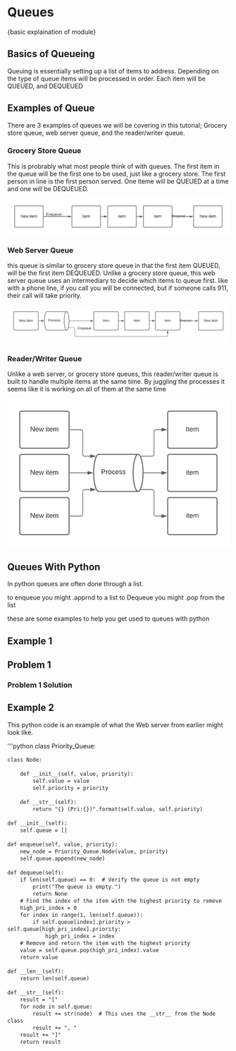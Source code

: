 # Queues
{basic explaination of module}


## Basics of Queueing
Queuing is essentially setting up a list of items to address. Depending on the type of queue items will be processed in order. Each item will be QUEUED, and DEQUEUED

## Examples of Queue
There are 3 examples of queues we will be covering in this tutorial; Grocery store queue, web server queue, and the reader/writer queue.

### Grocery Store Queue
This is probrably what most people think of with queues. The first item in the queue will be the first one to be used, just like a grocery store. The first person in line is the first person served. One iteme will be QUEUED at a time and one will be DEQUEUED.

![](https://github.com/PainBro/Winter_2021_Data_Structure_Tutorial/blob/main/Grocery%20Queue.png)

### Web Server Queue
this queue is similar to grocery store queue in that the first item QUEUED, will be the first item DEQUEUED. Unlike a grocery store queue, this web server queue uses an intermediary to decide which items to queue first. like with a phone line, if you call you will be connected, but if someone calls 911, their call will take priority.

![](https://github.com/PainBro/Winter_2021_Data_Structure_Tutorial/blob/main/Web%20Server%20Queue.png)

### Reader/Writer Queue
Unlike a web server, or grocery store queues, this reader/writer queue is built to handle multiple items at the same time. By juggling the processes it seems like it is working on all of them at the same time

![](https://github.com/PainBro/Winter_2021_Data_Structure_Tutorial/blob/main/Reader_writer%20Queue.png)

## Queues With Python
In python queues are often done through a list.

to enqueue you might .apprnd to a list
to Dequeue you might .pop from the list

these are some examples to help you get used to queues with python

## Example 1 


## Problem 1

### Problem 1 Solution


## Example 2

This python code is an example of what the Web server from earlier might look like.

'''python
class Priority_Queue:

    class Node:

        def __init__(self, value, priority):
            self.value = value
            self.priority = priority

        def __str__(self):
            return "{} (Pri:{})".format(self.value, self.priority)

    def __init__(self):
        self.queue = []

    def enqueue(self, value, priority):
        new_node = Priority_Queue.Node(value, priority)
        self.queue.append(new_node)

    def dequeue(self):
        if len(self.queue) == 0:  # Verify the queue is not empty
            print("The queue is empty.")
            return None
        # Find the index of the item with the highest priority to remove
        high_pri_index = 0
        for index in range(1, len(self.queue)):
            if self.queue[index].priority > self.queue[high_pri_index].priority:
                high_pri_index = index
        # Remove and return the item with the highest priority
        value = self.queue.pop(high_pri_index).value 
        return value
        
    def __len__(self):
        return len(self.queue)

    def __str__(self):
        result = "["
        for node in self.queue:
            result += str(node)  # This uses the __str__ from the Node class
            result += ", "
        result += "]"
        return result
